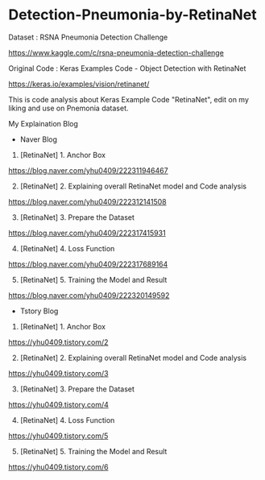 # Detection-Pneumonia-by-RetinaNet

Dataset : RSNA Pneumonia Detection Challenge

https://www.kaggle.com/c/rsna-pneumonia-detection-challenge



Original Code : Keras Examples Code - Object Detection with RetinaNet

https://keras.io/examples/vision/retinanet/


This is code analysis about Keras Example Code "RetinaNet", edit on my liking and use on Pnemonia dataset.


My Explaination Blog

- Naver Blog
1. [RetinaNet] 1. Anchor Box 

https://blog.naver.com/yhu0409/222311946467


2. [RetinaNet] 2. Explaining overall RetinaNet model and Code analysis

https://blog.naver.com/yhu0409/222312141508


3. [RetinaNet] 3. Prepare the Dataset

https://blog.naver.com/yhu0409/222317415931


4. [RetinaNet] 4. Loss Function

https://blog.naver.com/yhu0409/222317689164


5. [RetinaNet] 5. Training the Model and Result

https://blog.naver.com/yhu0409/222320149592






- Tstory Blog
1. [RetinaNet] 1. Anchor Box 

https://yhu0409.tistory.com/2


2. [RetinaNet] 2. Explaining overall RetinaNet model and Code analysis

https://yhu0409.tistory.com/3


3. [RetinaNet] 3. Prepare the Dataset

https://yhu0409.tistory.com/4


4. [RetinaNet] 4. Loss Function

https://yhu0409.tistory.com/5


5. [RetinaNet] 5. Training the Model and Result

https://yhu0409.tistory.com/6
